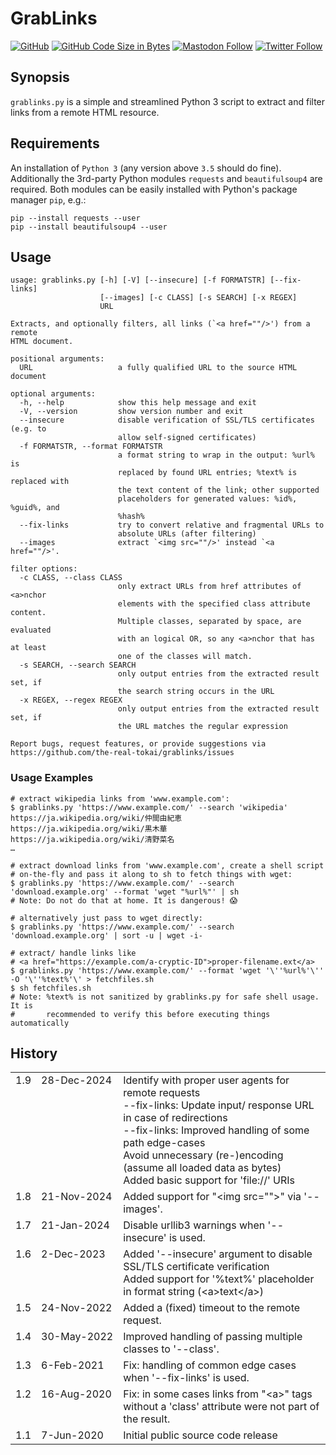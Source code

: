 # GrabLinks

[![GitHub](https://img.shields.io/github/license/the-real-tokai/grablinks?color=green&label=License&style=flat)](https://github.com/the-real-tokai/grablinks/blob/master/LICENSE)
[![GitHub Code Size in Bytes](https://img.shields.io/github/languages/code-size/the-real-tokai/grablinks?label=Code%20Size&style=flat)](https://github.com/the-real-tokai/grablinks/)
[![Mastodon Follow](https://img.shields.io/badge/mastodon-follow?id=109326414755382704&server=https%3A%2F%2Fsocial.anoxinon.de&color=blue&label=Follow%20%40binaryriot&style=flat)](https://social.anoxinon.de/@binaryriot)
[![Twitter Follow](https://img.shields.io/badge/twitter-follow?user=binaryriot&color=blue&label=Follow%20%40binaryriot&style=flat)](https://twitter.com/binaryriot)

## Synopsis

`grablinks.py` is a simple and streamlined Python 3 script to extract and filter links from a remote HTML resource.

## Requirements

An installation of `Python 3` (any version above `3.5` should do fine). Additionally the 3rd-party Python modules `requests`
and `beautifulsoup4` are required. Both modules can be easily installed with Python's package manager `pip`, e.g.:

``` shell
pip --install requests --user
pip --install beautifulsoup4 --user
```

## Usage

```
usage: grablinks.py [-h] [-V] [--insecure] [-f FORMATSTR] [--fix-links]
                    [--images] [-c CLASS] [-s SEARCH] [-x REGEX]
                    URL

Extracts, and optionally filters, all links (`<a href=""/>') from a remote
HTML document.

positional arguments:
  URL                   a fully qualified URL to the source HTML document

optional arguments:
  -h, --help            show this help message and exit
  -V, --version         show version number and exit
  --insecure            disable verification of SSL/TLS certificates (e.g. to
                        allow self-signed certificates)
  -f FORMATSTR, --format FORMATSTR
                        a format string to wrap in the output: %url% is
                        replaced by found URL entries; %text% is replaced with
                        the text content of the link; other supported
                        placeholders for generated values: %id%, %guid%, and
                        %hash%
  --fix-links           try to convert relative and fragmental URLs to
                        absolute URLs (after filtering)
  --images              extract `<img src=""/>' instead `<a href=""/>'.

filter options:
  -c CLASS, --class CLASS
                        only extract URLs from href attributes of <a>nchor
                        elements with the specified class attribute content.
                        Multiple classes, separated by space, are evaluated
                        with an logical OR, so any <a>nchor that has at least
                        one of the classes will match.
  -s SEARCH, --search SEARCH
                        only output entries from the extracted result set, if
                        the search string occurs in the URL
  -x REGEX, --regex REGEX
                        only output entries from the extracted result set, if
                        the URL matches the regular expression

Report bugs, request features, or provide suggestions via
https://github.com/the-real-tokai/grablinks/issues
```

### Usage Examples

```shell
# extract wikipedia links from 'www.example.com':
$ grablinks.py 'https://www.example.com/' --search 'wikipedia'
https://ja.wikipedia.org/wiki/仲間由紀恵
https://ja.wikipedia.org/wiki/黒木華
https://ja.wikipedia.org/wiki/清野菜名
…
```

```shell
# extract download links from 'www.example.com', create a shell script
# on-the-fly and pass it along to sh to fetch things with wget:
$ grablinks.py 'https://www.example.com/' --search 'download.example.org' --format 'wget "%url%"' | sh
# Note: Do not do that at home. It is dangerous! 😱
```

```shell
# alternatively just pass to wget directly:
$ grablinks.py 'https://www.example.com/' --search 'download.example.org' | sort -u | wget -i-
```

```shell
# extract/ handle links like
# <a href="https://example.com/a-cryptic-ID">proper-filename.ext</a>
$ grablinks.py 'https://www.example.com/' --format 'wget '\''%url%'\'' -O '\''%text%'\' > fetchfiles.sh
$ sh fetchfiles.sh
# Note: %text% is not sanitized by grablinks.py for safe shell usage. It is
#       recommended to verify this before executing things automatically
```

## History

<table>
	<tr>
		<td valign=top>1.9</td>
		<td valign=top nowrap>28-Dec-2024</td>
		<td>
			Identify with proper user agents for remote requests<br>
			--fix-links: Update input/ response URL in case of redirections<br>
			--fix-links: Improved handling of some path edge-cases<br>
			Avoid unnecessary (re-)encoding (assume all loaded data as bytes)<br>
			Added basic support for 'file://' URIs
		</td>
	</tr>
	<tr>
		<td valign=top>1.8</td>
		<td valign=top nowrap>21-Nov-2024</td>
		<td>Added support for "&lt;img src=&quot;&quot;&gt;" via '--images'.</td>
	</tr>
	<tr>
		<td valign=top>1.7</td>
		<td valign=top nowrap>21-Jan-2024</td>
		<td>
			Disable urllib3 warnings when '--insecure' is used.
		</td>
	</tr>
	<tr>
		<td valign=top>1.6</td>
		<td valign=top nowrap>2-Dec-2023</td>
		<td>
			Added '--insecure' argument to disable SSL/TLS certificate verification<br>
			Added support for '%text%' placeholder in format string (&lt;a&gt;text&lt;/a&gt;)
		</td>
	</tr>
	<tr>
		<td valign=top>1.5</td>
		<td valign=top nowrap>24-Nov-2022</td>
		<td>Added a (fixed) timeout to the remote request.</td>
	</tr>
	<tr>
		<td valign=top>1.4</td>
		<td valign=top nowrap>30-May-2022</td>
		<td>Improved handling of passing multiple classes to '--class'.</td>
	</tr>
	<tr>
		<td valign=top>1.3</td>
		<td valign=top nowrap>6-Feb-2021</td>
		<td>Fix: handling of common edge cases when '--fix-links' is used.</td>
	</tr>
	<tr>
		<td valign=top>1.2</td>
		<td valign=top nowrap>16-Aug-2020</td>
		<td>Fix: in some cases links from "&lt;a&gt;" tags without a 'class' attribute were not part of the result.</td>
	</tr>
	<tr>
		<td valign=top>1.1</td>
		<td valign=top nowrap>7-Jun-2020</td>
		<td>Initial public source code release</td>
	</tr>
</table>
